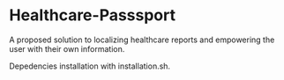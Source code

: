 # Healthcare-Passsport
A proposed solution to localizing healthcare reports and empowering the user with their own information.

Depedencies installation with installation.sh.
